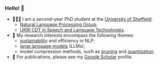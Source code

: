 ### Hello! 👋

- 🧑🏻‍💻 I am a second-year PhD student at the [University of Sheffield](https://www.sheffield.ac.uk).
  - [Natural Language Processing Group](https://www.sheffield.ac.uk/dcs/research/groups/natural-language-processing).
  - [UKRI CDT in Speech and Language Technologies](https://slt-cdt.sheffield.ac.uk).
- 🔬 My research interests encompass the following themes:
  - [sustainability](https://www.technologyreview.com/2019/06/06/239031/training-a-single-ai-model-can-emit-as-much-carbon-as-five-cars-in-their-lifetimes/) and efficiency in NLP;
  - [large language models](https://en.wikipedia.org/wiki/Large_language_model) (LLMs);
  - model compression methods, such as [pruning](https://en.wikipedia.org/wiki/Pruning_(artificial_neural_network)) and [quantization](https://huggingface.co/docs/optimum/concept_guides/quantization).
- 📖 For publications, please see my [Google Scholar](https://scholar.google.com/citations?user=c_374bAAAAAJ&hl=en) profile.

